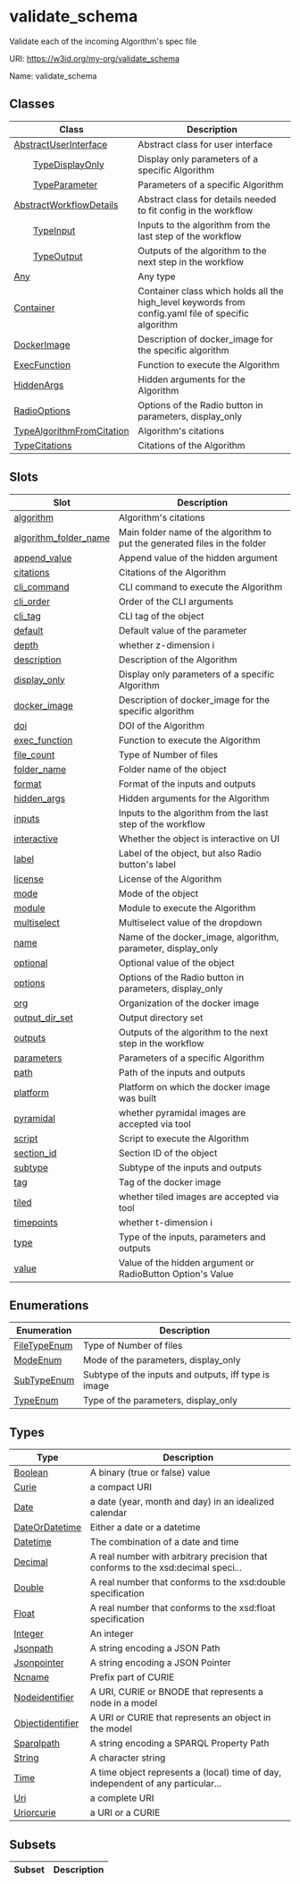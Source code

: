 # validate_schema

Validate each of the incoming Algorithm's spec file

URI: https://w3id.org/my-org/validate_schema

Name: validate_schema



## Classes

| Class | Description |
| --- | --- |
| [AbstractUserInterface](AbstractUserInterface.md) | Abstract class for user interface |
| &nbsp;&nbsp;&nbsp;&nbsp;&nbsp;&nbsp;&nbsp;&nbsp;[TypeDisplayOnly](TypeDisplayOnly.md) | Display only parameters of a specific Algorithm |
| &nbsp;&nbsp;&nbsp;&nbsp;&nbsp;&nbsp;&nbsp;&nbsp;[TypeParameter](TypeParameter.md) | Parameters of a specific Algorithm |
| [AbstractWorkflowDetails](AbstractWorkflowDetails.md) | Abstract class for details needed to fit config in the workflow |
| &nbsp;&nbsp;&nbsp;&nbsp;&nbsp;&nbsp;&nbsp;&nbsp;[TypeInput](TypeInput.md) | Inputs to the algorithm from the last step of the workflow |
| &nbsp;&nbsp;&nbsp;&nbsp;&nbsp;&nbsp;&nbsp;&nbsp;[TypeOutput](TypeOutput.md) | Outputs of the algorithm to the next step in the workflow |
| [Any](Any.md) | Any type |
| [Container](Container.md) | Container class which holds all the high_level keywords from config.yaml file of specific algorithm |
| [DockerImage](DockerImage.md) | Description of docker_image for the specific algorithm |
| [ExecFunction](ExecFunction.md) | Function to execute the Algorithm |
| [HiddenArgs](HiddenArgs.md) | Hidden arguments for the Algorithm |
| [RadioOptions](RadioOptions.md) | Options of the Radio button in parameters, display_only |
| [TypeAlgorithmFromCitation](TypeAlgorithmFromCitation.md) | Algorithm's citations |
| [TypeCitations](TypeCitations.md) | Citations of the Algorithm |



## Slots

| Slot | Description |
| --- | --- |
| [algorithm](algorithm.md) | Algorithm's citations |
| [algorithm_folder_name](algorithm_folder_name.md) | Main folder name of the algorithm to put the generated files in the folder |
| [append_value](append_value.md) | Append value of the hidden argument |
| [citations](citations.md) | Citations of the Algorithm |
| [cli_command](cli_command.md) | CLI command to execute the Algorithm |
| [cli_order](cli_order.md) | Order of the CLI arguments |
| [cli_tag](cli_tag.md) | CLI tag of the object |
| [default](default.md) | Default value of the parameter |
| [depth](depth.md) | whether z-dimension i |
| [description](description.md) | Description of the Algorithm |
| [display_only](display_only.md) | Display only parameters of a specific Algorithm |
| [docker_image](docker_image.md) | Description of docker_image for the specific algorithm |
| [doi](doi.md) | DOI of the Algorithm |
| [exec_function](exec_function.md) | Function to execute the Algorithm |
| [file_count](file_count.md) | Type of Number of files |
| [folder_name](folder_name.md) | Folder name of the object |
| [format](format.md) | Format of the inputs and outputs |
| [hidden_args](hidden_args.md) | Hidden arguments for the Algorithm |
| [inputs](inputs.md) | Inputs to the algorithm from the last step of the workflow |
| [interactive](interactive.md) | Whether the object is interactive on UI |
| [label](label.md) | Label of the object, but also Radio button's label |
| [license](license.md) | License of the Algorithm |
| [mode](mode.md) | Mode of the object |
| [module](module.md) | Module to execute the Algorithm |
| [multiselect](multiselect.md) | Multiselect value of the dropdown |
| [name](name.md) | Name of the docker_image, algorithm, parameter, display_only |
| [optional](optional.md) | Optional value of the object |
| [options](options.md) | Options of the Radio button in parameters, display_only |
| [org](org.md) | Organization of the docker image |
| [output_dir_set](output_dir_set.md) | Output directory set |
| [outputs](outputs.md) | Outputs of the algorithm to the next step in the workflow |
| [parameters](parameters.md) | Parameters of a specific Algorithm |
| [path](path.md) | Path of the inputs and outputs |
| [platform](platform.md) | Platform on which the docker image was built |
| [pyramidal](pyramidal.md) | whether pyramidal images are accepted via tool |
| [script](script.md) | Script to execute the Algorithm |
| [section_id](section_id.md) | Section ID of the object |
| [subtype](subtype.md) | Subtype of the inputs and outputs |
| [tag](tag.md) | Tag of the docker image |
| [tiled](tiled.md) | whether tiled images are accepted via tool |
| [timepoints](timepoints.md) | whether t-dimension i |
| [type](type.md) | Type of the inputs, parameters and outputs |
| [value](value.md) | Value of the hidden argument or RadioButton Option's Value |


## Enumerations

| Enumeration | Description |
| --- | --- |
| [FileTypeEnum](FileTypeEnum.md) | Type of Number of files |
| [ModeEnum](ModeEnum.md) | Mode of the parameters, display_only |
| [SubTypeEnum](SubTypeEnum.md) | Subtype of the inputs and outputs, iff type is image |
| [TypeEnum](TypeEnum.md) | Type of the parameters, display_only |


## Types

| Type | Description |
| --- | --- |
| [Boolean](Boolean.md) | A binary (true or false) value |
| [Curie](Curie.md) | a compact URI |
| [Date](Date.md) | a date (year, month and day) in an idealized calendar |
| [DateOrDatetime](DateOrDatetime.md) | Either a date or a datetime |
| [Datetime](Datetime.md) | The combination of a date and time |
| [Decimal](Decimal.md) | A real number with arbitrary precision that conforms to the xsd:decimal speci... |
| [Double](Double.md) | A real number that conforms to the xsd:double specification |
| [Float](Float.md) | A real number that conforms to the xsd:float specification |
| [Integer](Integer.md) | An integer |
| [Jsonpath](Jsonpath.md) | A string encoding a JSON Path |
| [Jsonpointer](Jsonpointer.md) | A string encoding a JSON Pointer |
| [Ncname](Ncname.md) | Prefix part of CURIE |
| [Nodeidentifier](Nodeidentifier.md) | A URI, CURIE or BNODE that represents a node in a model |
| [Objectidentifier](Objectidentifier.md) | A URI or CURIE that represents an object in the model |
| [Sparqlpath](Sparqlpath.md) | A string encoding a SPARQL Property Path |
| [String](String.md) | A character string |
| [Time](Time.md) | A time object represents a (local) time of day, independent of any particular... |
| [Uri](Uri.md) | a complete URI |
| [Uriorcurie](Uriorcurie.md) | a URI or a CURIE |


## Subsets

| Subset | Description |
| --- | --- |
